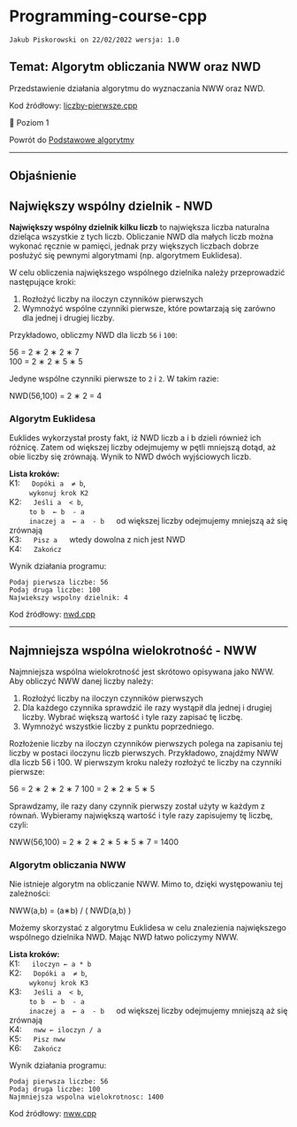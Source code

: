 # Programming-course-cpp

`Jakub Piskorowski on 22/02/2022 wersja: 1.0`

## Temat: Algorytm obliczania NWW oraz NWD

Przedstawienie działania algorytmu do wyznaczania NWW oraz NWD.

Kod źródłowy:
[liczby-pierwsze.cpp](liczby-pierwsze.cpp)

&#x1F4D2; Poziom 1

Powrót do [Podstawowe algorytmy](/2-algorytmika/2-2-podstawowe-algorytmy/README.md)

---

## Objaśnienie

## Największy wspólny dzielnik - NWD

**Największy wspólny dzielnik kilku liczb** to największa liczba naturalna dzieląca wszystkie z tych liczb. Obliczanie NWD dla małych liczb można wykonać ręcznie w pamięci, jednak przy większych liczbach dobrze posłużyć się pewnymi algorytmami (np. algorytmem Euklidesa).

W celu obliczenia największego wspólnego dzielnika należy przeprowadzić następujące kroki:

1. Rozłożyć liczby na iloczyn czynników pierwszych
2. Wymnożyć wspólne czynniki pierwsze, które powtarzają się zarówno dla jednej i drugiej liczby.

Przykładowo, obliczmy NWD dla liczb `56` i `100`:

56 = 2 ∗ 2 ∗ 2 ∗ 7 \
100 = 2 ∗ 2 ∗ 5 ∗ 5
  
Jedyne wspólne czynniki pierwsze to `2` i `2`. W takim razie:

NWD(56,100) = 2 ∗ 2 = 4

### Algorytm Euklidesa

Euklides wykorzystał prosty fakt, iż NWD liczb a  i b  dzieli również ich różnicę. Zatem od większej liczby odejmujemy w pętli mniejszą dotąd, aż obie liczby się zrównają. Wynik to NWD dwóch wyjściowych liczb.

**Lista kroków:** \
K1: &emsp; `Dopóki a  ≠ b`, \
&emsp; &emsp; `wykonuj krok K2` \
K2: &emsp; `Jeśli a  < b`, \
&emsp; &emsp; `to b  ← b  - a` \
&emsp; &emsp; `inaczej a  ← a  - b` &emsp; od większej liczby odejmujemy mniejszą aż się zrównają \
K3: &emsp; `Pisz a` &emsp; wtedy dowolna z nich jest NWD \
K4: &emsp; `Zakończ`

Wynik działania programu:

```text
Podaj pierwsza liczbe: 56
Podaj druga liczbe: 100
Najwiekszy wspolny dzielnik: 4
```

Kod źródłowy: [nwd.cpp](nwd.cpp)

<!--Źródło: [matura-informatyka.pl](https://www.matura-informatyka.pl/programowanie/najwiekszy-wspolny-dzielnik) -->

---

## Najmniejsza wspólna wielokrotność - NWW

Najmniejsza wspólna wielokrotność jest skrótowo opisywana jako NWW. Aby obliczyć NWW danej liczby należy:

1. Rozłożyć liczby na iloczyn czynników pierwszych
2. Dla każdego czynnika sprawdzić ile razy wystąpił dla jednej i drugiej liczby. Wybrać większą wartość i tyle razy zapisać tę liczbę.
3. Wymnożyć wszystkie liczby z punktu poprzedniego.

Rozłożenie liczby na iloczyn czynników pierwszych polega na zapisaniu tej liczby w postaci iloczynu liczb pierwszych. Przykładowo, znajdźmy NWW dla liczb 56 i 100. W pierwszym kroku należy rozłożyć te liczby na czynniki pierwsze:

56 = 2 ∗ 2 ∗ 2 ∗ 7
100 = 2 ∗ 2 ∗ 5 ∗ 5

Sprawdzamy, ile razy dany czynnik pierwszy został użyty w każdym z równań. Wybieramy największą wartość i tyle razy zapisujemy tę liczbę, czyli:

NWW(56,100) = 2 ∗ 2 ∗ 2 ∗ 5 ∗ 5 ∗ 7 = 1400

### Algorytm obliczania NWW

Nie istnieje algorytm na obliczanie NWW. Mimo to, dzięki występowaniu tej zależności:

NWW(a,b) = (a∗b) / ( NWD(a,b) )
  
Możemy skorzystać z algorytmu Euklidesa w celu znalezienia największego wspólnego dzielnika NWD. Mając NWD łatwo policzymy NWW.

**Lista kroków:** \
K1: &emsp; `iloczyn ← a * b` \
K2: &emsp; `Dopóki a  ≠ b`, \
&emsp; &emsp; `wykonuj krok K3` \
K3: &emsp; `Jeśli a  < b`, \
&emsp; &emsp; `to b  ← b  - a` \
&emsp; &emsp; `inaczej a  ← a  - b` &emsp; od większej liczby odejmujemy mniejszą aż się zrównają \
K4: &emsp; `nww ← iloczyn / a` \
K5: &emsp; `Pisz nww` \
K6: &emsp; `Zakończ`

Wynik działania programu:

```text
Podaj pierwsza liczbe: 56
Podaj druga liczbe: 100
Najmniejsza wspolna wielokrotnosc: 1400
```

Kod źródłowy: [nww.cpp](nww.cpp)

<!--Żródło: [matura-informatyka.pl](https://www.matura-informatyka.pl/programowanie/najmniejsza-wspolna-wielokrotnosc) -->